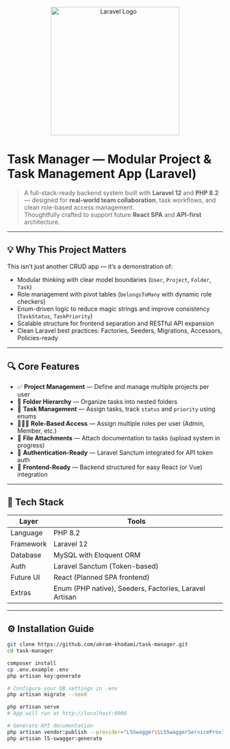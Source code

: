 <p align="center">
  <a href="https://laravel.com" target="_blank">
    <img src="https://raw.githubusercontent.com/laravel/art/master/logo-lockup/5%20SVG/2%20CMYK/1%20Full%20Color/laravel-logolockup-cmyk-red.svg" width="300" alt="Laravel Logo">
  </a>
</p>

# Task Manager — Modular Project & Task Management App (Laravel)

> A full-stack-ready backend system built with **Laravel 12** and **PHP 8.2** — designed for **real-world team collaboration**, task workflows, and clean role-based access management.  
> Thoughtfully crafted to support future **React SPA** and **API-first** architecture.

---

## 💡 Why This Project Matters

This isn’t just another CRUD app — it’s a demonstration of:
- Modular thinking with clear model boundaries (`User`, `Project`, `Folder`, `Task`)
- Role management with pivot tables (`belongsToMany` with dynamic role checkers)
- Enum-driven logic to reduce magic strings and improve consistency (`TaskStatus`, `TaskPriority`)
- Scalable structure for frontend separation and RESTful API expansion
- Clean Laravel best practices: Factories, Seeders, Migrations, Accessors, Policies-ready

---

## 🔍 Core Features

- ✅ **Project Management** — Define and manage multiple projects per user  
- 📁 **Folder Hierarchy** — Organize tasks into nested folders  
- 📌 **Task Management** — Assign tasks, track `status` and `priority` using enums  
- 🧑‍🤝‍🧑 **Role-Based Access** — Assign multiple roles per user (Admin, Member, etc.)  
- 📎 **File Attachments** — Attach documentation to tasks (upload system in progress)  
- 🔐 **Authentication-Ready** — Laravel Sanctum integrated for API token auth  
- 🚀 **Frontend-Ready** — Backend structured for easy React (or Vue) integration

---

## 🧱 Tech Stack

| Layer       | Tools                           |
|-------------|---------------------------------|
| Language    | PHP 8.2                         |
| Framework   | Laravel 12                      |
| Database    | MySQL with Eloquent ORM         |
| Auth        | Laravel Sanctum (Token-based)   |
| Future UI   | React (Planned SPA frontend)    |
| Extras      | Enum (PHP native), Seeders, Factories, Laravel Artisan

---

## ⚙️ Installation Guide

```bash
git clone https://github.com/akram-khodami/task-manager.git
cd task-manager

composer install
cp .env.example .env
php artisan key:generate

# Configure your DB settings in .env
php artisan migrate --seed

php artisan serve
# App will run at http://localhost:8000

# Generate API documentation
php artisan vendor:publish --provider="L5Swagger\\L5SwaggerServiceProvider" --tag="config"
php artisan l5-swagger:generate
